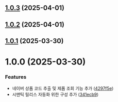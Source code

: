 ## [1.0.3](https://github.com/daechan-jo/auto-store-services-onch/compare/v1.0.2...v1.0.3) (2025-04-01)

## [1.0.2](https://github.com/daechan-jo/auto-store-services-onch/compare/v1.0.1...v1.0.2) (2025-04-01)

## [1.0.1](https://github.com/daechan-jo/auto-store-services-onch/compare/v1.0.0...v1.0.1) (2025-03-30)

# 1.0.0 (2025-03-30)


### Features

* 네이버 상품 코드 추출 및 제품 조회 기능 추가 ([4297f5e](https://github.com/daechan-jo/auto-store-services-onch/commit/4297f5e250a7266af8c464bc4ae495a48e7a3bcd))
* 시맨틱 릴리스 자동화 위한 구성 추가 ([341ecb9](https://github.com/daechan-jo/auto-store-services-onch/commit/341ecb96d5642f40e694ba93b0a036fa410660e5))
